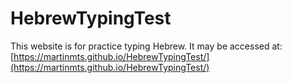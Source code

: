 # HebrewTypingTest

This website is for practice typing Hebrew.
It may be accessed at: [https://martinmts.github.io/HebrewTypingTest/](https://martinmts.github.io/HebrewTypingTest/)
